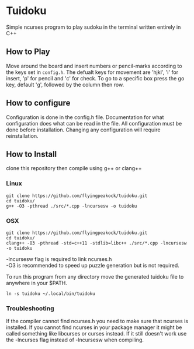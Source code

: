 # Tuidoku

Simple ncurses program to play sudoku in the terminal
written entirely in C++

## How to Play
Move around the board and insert numbers or pencil-marks
according to the keys set in ```config.h```. The defualt
keys for movement are 'hjkl', 'i' for insert, 'p' for pencil and 'c'
for check. To go to a specific box press the go key, default 'g',
followed by the column then row.

## How to configure
Configuration is done in the config.h file. Documentation for 
what configuration does what can be read in the file.
All configuration must be done before installation.
Changing any configuration will require reinstallation.

## How to Install
clone this repository then compile using g++ or clang++    

### Linux
```
git clone https://github.com/flyingpeakock/tuidoku.git
cd tuidoku/
g++ -O3 -pthread ./src/*.cpp -lncursesw -o tuidoku
```
### OSX
```
git clone https://github.com/flyingpeakock/tuidoku.git
cd tuidoku/
clang++ -O3 -pthread -std=c++11 -stdlib=libc++ ./src/*.cpp -lncursesw -o tuidoku
```

-lncursesw flag is required to link ncurses.h   
-O3 is recommended to speed up puzzle generation but is not required.   

To run this program from any directory move the generated
tuidoku file to anywhere in your $PATH.
```
ln -s tuidoku ~/.local/bin/tuidoku
```

### Troubleshooting
If the compiler cannot find ncurses.h you need to make sure that ncurses is installed.
If you cannot find ncurses in your package manager it might be called something like
libcurses or curses instead. If it still doesn't work use the -lncurses flag instead
of -lncursesw when compiling.
